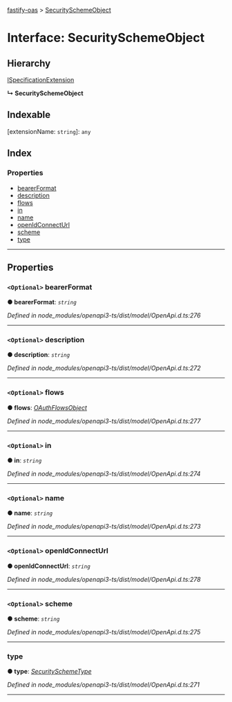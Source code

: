 [fastify-oas](../README.md) > [SecuritySchemeObject](../interfaces/securityschemeobject.md)

# Interface: SecuritySchemeObject

## Hierarchy

 [ISpecificationExtension](ispecificationextension.md)

**↳ SecuritySchemeObject**

## Indexable

\[extensionName: `string`\]:&nbsp;`any`
## Index

### Properties

* [bearerFormat](securityschemeobject.md#bearerformat)
* [description](securityschemeobject.md#description)
* [flows](securityschemeobject.md#flows)
* [in](securityschemeobject.md#in)
* [name](securityschemeobject.md#name)
* [openIdConnectUrl](securityschemeobject.md#openidconnecturl)
* [scheme](securityschemeobject.md#scheme)
* [type](securityschemeobject.md#type)

---

## Properties

<a id="bearerformat"></a>

### `<Optional>` bearerFormat

**● bearerFormat**: *`string`*

*Defined in node_modules/openapi3-ts/dist/model/OpenApi.d.ts:276*

___
<a id="description"></a>

### `<Optional>` description

**● description**: *`string`*

*Defined in node_modules/openapi3-ts/dist/model/OpenApi.d.ts:272*

___
<a id="flows"></a>

### `<Optional>` flows

**● flows**: *[OAuthFlowsObject](oauthflowsobject.md)*

*Defined in node_modules/openapi3-ts/dist/model/OpenApi.d.ts:277*

___
<a id="in"></a>

### `<Optional>` in

**● in**: *`string`*

*Defined in node_modules/openapi3-ts/dist/model/OpenApi.d.ts:274*

___
<a id="name"></a>

### `<Optional>` name

**● name**: *`string`*

*Defined in node_modules/openapi3-ts/dist/model/OpenApi.d.ts:273*

___
<a id="openidconnecturl"></a>

### `<Optional>` openIdConnectUrl

**● openIdConnectUrl**: *`string`*

*Defined in node_modules/openapi3-ts/dist/model/OpenApi.d.ts:278*

___
<a id="scheme"></a>

### `<Optional>` scheme

**● scheme**: *`string`*

*Defined in node_modules/openapi3-ts/dist/model/OpenApi.d.ts:275*

___
<a id="type"></a>

###  type

**● type**: *[SecuritySchemeType](../#securityschemetype)*

*Defined in node_modules/openapi3-ts/dist/model/OpenApi.d.ts:271*

___

